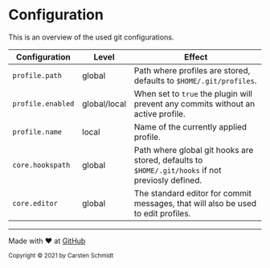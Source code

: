 # Configuration

This is an overview of the used git configurations.

Configuration | Level | Effect
------------- | ----- | ------
`profile.path` | global | Path where profiles are stored, defaults to `$HOME/.git/profiles`.  
`profile.enabled` | global/local | When set to `true` the plugin will prevent any commits without an active profile.
`profile.name` | local | Name of the currently applied profile.
`core.hookspath` | global | Path where global git hooks are stored, defaults to `$HOME/.git/hooks` if not previosly defined.
`core.editor` | global | The standard editor for commit messages, that will also be used to edit profiles.

---

Made with :heart: at [GitHub](https://github.com/jazzschmidt/git-profile)

<small>Copyright © 2021 by Carsten Schmidt</small>

